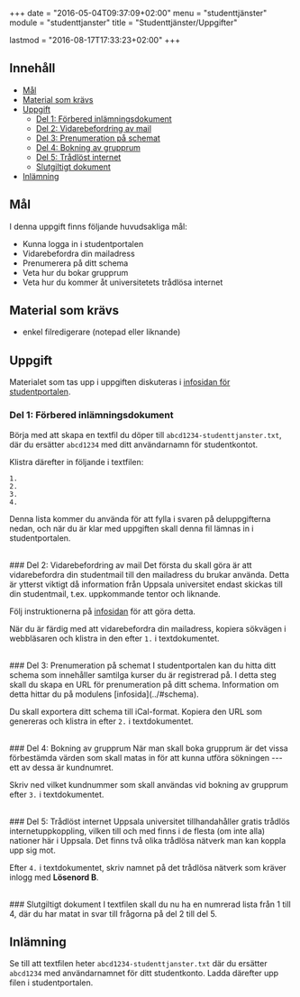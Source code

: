 +++
date = "2016-05-04T09:37:09+02:00"
menu = "studenttjänster"
module = "studenttjanster"
title = "Studenttjänster/Uppgifter"

lastmod = "2016-08-17T17:33:23+02:00"
+++


## Innehåll


+ [Mål](#mål)
+ [Material som krävs](#material-som-krävs)
+ [Uppgift](#uppgift)
	+ [Del 1: Förbered inlämningsdokument](#del-1-förbered-inlämningsdokument)
	+ [Del 2: Vidarebefordring av mail](#del-2-vidarebefordring-av-mail)
	+ [Del 3: Prenumeration på schemat](#del-3-prenumeration-på-schemat)
	+ [Del 4: Bokning av grupprum](#del-4-bokning-av-grupprum)
	+ [Del 5: Trådlöst internet](#del-5-trådlöst-internet)
	+ [Slutgiltigt dokument](#slutgiltigt-dokument)
+ [Inlämning](#inlämning)

## Mål
I denna uppgift finns följande huvudsakliga mål:

- Kunna logga in i studentportalen
- Vidarebefordra din mailadress
- Prenumerera på ditt schema
- Veta hur du bokar grupprum
- Veta hur du kommer åt universitetets trådlösa internet

## Material som krävs

- enkel filredigerare (notepad eller liknande)

## Uppgift
Materialet som tas upp i uppgiften diskuteras i [infosidan för studentportalen](../).

### Del 1: Förbered inlämningsdokument

Börja med att skapa en textfil du döper till `abcd1234-studenttjanster.txt`, där du
ersätter `abcd1234` med ditt användarnamn för studentkontot.

Klistra därefter in följande i textfilen:
```none
1. 
2. 
3. 
4. 
```

Denna lista kommer du använda för att fylla i svaren på deluppgifterna nedan, och
när du är klar med uppgiften skall denna fil lämnas in i studentportalen.

<br/>
### Del 2: Vidarebefordring av mail
Det första du skall göra är att vidarebefordra din studentmail till den mailadress
du brukar använda. Detta är ytterst viktigt då information från Uppsala universitet
endast skickas till din studentmail, t.ex. uppkommande tentor och liknande.

Följ instruktionerna på [infosidan](../#e-post) för att göra detta.

När du är färdig med att vidarebefordra din mailadress, kopiera sökvägen i webbläsaren
och klistra in den efter `1.` i textdokumentet.

<br/>
### Del 3: Prenumeration på schemat
I studentportalen kan du hitta ditt schema som innehåller samtilga kurser du är
registrerad på. I detta steg skall du skapa en URL för prenumeration på ditt schema.
Information om detta hittar du på modulens [infosida](../#schema).

Du skall exportera ditt schema till iCal-format. Kopiera den URL som genereras och
klistra in efter `2.` i textdokumentet.

<br/>
### Del 4: Bokning av grupprum
När man skall boka grupprum är det vissa förbestämda värden som skall matas in
för att kunna utföra sökningen --- ett av dessa är kundnumret.

Skriv ned vilket kundnummer som skall användas vid bokning av grupprum efter `3.`
i textdokumentet.

<br/>
### Del 5: Trådlöst internet
Uppsala universitet tillhandahåller gratis trådlös internetuppkoppling, vilken
till och med finns i de flesta (om inte alla) nationer här i Uppsala. Det finns
två olika trådlösa nätverk man kan koppla upp sig mot.

Efter `4.` i textdokumentet, skriv namnet på det trådlösa nätverk som kräver
inlogg med **Lösenord B**.

<br/>
### Slutgiltigt dokument
I textfilen skall du nu ha en numrerad lista från 1 till 4, där du har matat
in svar till frågorna på del 2 till del 5.

## Inlämning
Se till att textfilen heter `abcd1234-studenttjanster.txt` där du ersätter
`abcd1234` med användarnamnet för ditt studentkonto. Ladda därefter upp filen
i studentportalen.
